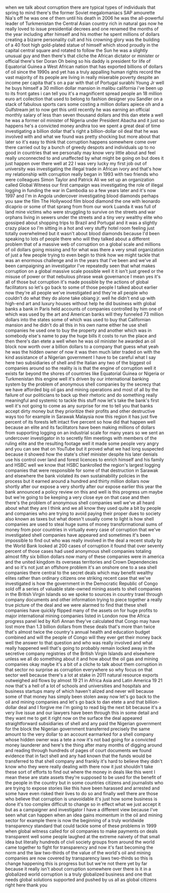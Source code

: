 
when we talk about corruption there are
typical types of individuals that spring
to mind there&#39;s the former Soviet
megalomaniacs SAP amourette Nia&#39;s off he
was one of them until his death in 2006
he was the all-powerful leader of
Turkmenistan the Central Asian country
rich in natural gas now he really loved
to issue presidential decrees and one
renamed the months of the year including
after himself and his mother he spent
millions of dollars creating a bizarre
personality cult and his crowning glory
was the building of a 40 foot high
gold-plated statue of himself which
stood proudly in the capital central
square and rotated to follow the Sun he
was a slightly unusual guy and then
there&#39;s that cliche the African dictator
or minister or official there&#39;s tier
Doran Oh being so his daddy is president
for life of Equatorial Guinea a West
African nation that has exported
billions of dollars of oil since the
1990s and yet has a truly appalling
human rights record the vast majority of
its people are living in really
miserable poverty despite an income per
capita that&#39;s on a par with that of
Portugal surabhi Young Jr well he buys
himself a 30 million dollar mansion in
malibu california i&#39;ve been up to its
front gates i can tell you it&#39;s a
magnificent spread people an 18 million
euro art collection that used to belong
to fashion designer you Sandler on a
stack of fabulous sports cars some
costing a million dollars apiece oh and
a Gulfstream jet to now get this until
recently he was earning an official
monthly salary of less than seven
thousand dollars and this dan etete a
well he was a former oil minister of
Nigeria under President Abacha and it
just so happens he&#39;s a convicted money
andhra too we spent a great deal of time
investigating a billion dollar that&#39;s
right a billion-dollar oil deal that he
was involved with and what we found was
pretty shocking but more about that
later so it&#39;s easy to think that
corruption happens somewhere come over
there carried out by a bunch of greedy
despots and individuals up to no good in
countries that we personally may know
very little about and feel really
unconnected to and unaffected by what
might be going on but does it just
happen over there well at 22 I was very
lucky my first job out of university was
investigating the illegal trade in
African ivory and that&#39;s how my
relationship with corruption really
began in 1993 with two friends who were
colleagues Simon Taylor and Patrick Ali
we set up an organization called Global
Witness our first campaign was
investigating the role of illegal
logging in funding the war in Cambodia
so a few years later and it&#39;s now 1997
and I&#39;m in Angola undercover
investigating blood diamonds perhaps you
saw the film The Hollywood film blood
diamond the one with leonardo dicaprio
or some of that sprang from from our
work Luanda it was full of land mine
victims who were struggling to survive
on the streets and war orphans living in
sewers under the streets and a tiny very
wealthy elite who gossiped about
shopping trips to Brazil and Portugal
and it was a slightly crazy place so I&#39;m
sitting in a hot and very stuffy hotel
room feeling just totally overwhelmed
but it wasn&#39;t about blood diamonds
because I&#39;d been speaking to lots of
people there who will they talked about
a different problem that of a massive
web of corruption on a global scale and
millions of oil dollars going missing
and for what was there a very small
organization of just a few people trying
to even begin to think how we might
tackle that was an enormous challenge
and in the years that I&#39;ve been and
we&#39;ve all been campaigning an
investigator
I&#39;ve repeatedly seen that what makes
corruption on a global massive scale
possible well it it isn&#39;t just greed or
the misuse of power or that nebulous
phrase weak governance I mean yes it&#39;s
all of those but corruption it&#39;s made
possible by the actions of global
facilitators so let&#39;s go back to some of
those people I talked about earlier now
they&#39;re all people we&#39;ve investigated
and they&#39;re all people who couldn&#39;t do
what they do alone take obiang jr. well
he didn&#39;t end up with high-end art and
luxury houses without help he did
business with global banks a bank in
Paris held accounts of companies
controlled by him one of which was used
by the art and American banks will they
funneled 73 million dollars into the
states some of which was used to buy
that Californian mansion and he didn&#39;t
do all this in his own name either he
use shell companies he used one to buy
the property and another which was in
somebody else&#39;s name to pay the huge
bills it costs to run the place and then
there&#39;s dan etete a well when he was oil
minister he awarded an oil block now
worth over a billion dollars to a
company that guess what yeah he was the
hidden owner of now it was then much
later traded on with the kind assistance
of a Nigerian government I have to be
careful what I say here two subsidiaries
of shell and the Italian any two of the
biggest oil companies around so the
reality is is that the engine of
corruption well it exists far beyond the
shores of countries like Equatorial
Guinea or Nigeria or Turkmenistan this
engine well it&#39;s driven by our
international banking system by the
problem of anonymous shell companies by
the secrecy that we have afforded big
oil gas and mining operations and most
of all by the failure of our politicians
to back up their rhetoric and do
something really meaningful and systemic
to tackle this stuff now let&#39;s take the
bank&#39;s first well it&#39;s not going to come
as any surprise for me to tell you that
banks accept dirty money
but they prioritize their profits and
other destructive ways too for example
in Sarawak Malaysia now this region it
has just five percent of its forests
left intact five percent so how did that
happen well because an elite and its
facilitators have been making millions
of dollars from supporting logging on an
industrial scale for many years so we
sent an undercover investigator in to
secretly film meetings with members of
the ruling elite and the resulting
footage well it made some people very
angry and you can see that on YouTube
but it proved what we had long suspected
because it showed how the state&#39;s chief
minister despite his later denials use
his control over land and forest
licences to enrich himself and his
family and HSBC well we know that HSBC
bankrolled the region&#39;s largest logging
companies that were responsible for some
of that destruction in Sarawak and
elsewhere the bank violated its own
sustainability policies in the process
but it earned around a hundred and
thirty million dollars now shortly after
our expose a very shortly after our
expose earlier this year the bank
announced a policy review on this and
well is this progress um maybe but we&#39;re
going to be keeping a very close eye on
that case and then there&#39;s the problem
of anonymous shell companies well we&#39;ve
all heard about what they are I think
and we all know they used quite a bit by
people and companies who are trying to
avoid paying their proper dues to
society also known as taxes but what
doesn&#39;t usually come to light is how
shell companies are used to steal huge
sums of money transformational sums of
money from poor countries in virtually
every case of corruption that we&#39;ve
investigated shell companies have
appeared and sometimes it&#39;s been
impossible to find out who was really
involved in the deal a recent study by
the World Bank looked at 200 cases of
corruption it found that over seventy
percent of those cases had used
anonymous shell companies totaling
almost fifty six billion dollars now
many of these companies were in america
and the united kingdom its overseas
territories and Crown Dependencies and
so it&#39;s not just an offshore problem
it&#39;s an onshore one to a sea shell
companies there central to the secret
deals which may benefit wealthy elites
rather than ordinary citizens one
striking recent case that we&#39;ve
investigated is how the government in
the Democratic Republic of Congo sold
off a series of valuable state-owned
mining assets to shell companies in the
British Virgin Islands so we spoke to
sources in country trawl through company
documents and other information trying
to piece together a really true picture
of the deal and we were alarmed to find
that these shell companies have quickly
flipped many of the assets on for huge
profits to major international mining
companies listed in London now the
Africa progress panel led by Kofi Annan
they&#39;ve calculated that Congo may have
lost more than 1.3 billion dollars from
these deals that&#39;s more than twice
that&#39;s almost twice the country&#39;s annual
health and education budget combined and
will the people of Congo will they ever
get their money back well the answer to
that question and who was really
involved and what really happened well
that&#39;s going to probably remain locked
away in the secretive company registries
of the British Virgin Islands and
elsewhere unless we all do something
about it and how about the oil gas and
mining companies okay maybe it&#39;s a bit
of a cliche to talk about them
corruption in that sector no surprise as
corruption everywhere so why focus on
that sector well because there&#39;s a lot
at stake in 2011 natural resource
exports outweighed aid flows by almost
19 21 in Africa Asia and Latin America
19 21 now that&#39;s a hell of a lot of
schools and universities and hospitals
and business startups many of which
haven&#39;t
alized and never will because some of
that money has simply been stolen away
now let&#39;s go back to the oil and mining
companies and let&#39;s go back to dan etete
a and that billion-dollar deal and I
forgive me i&#39;m going to read big the
next bit because it&#39;s a very live issue
and our lawyers have been through this
in some detail and they want me to get
it right now on the surface the deal
appeared straightforward subsidiaries of
shell and any paid the Nigerian
government for the block the Nigerian
government transferred precisely the
same amount to the very dollar to an
account earmarked for a shell company
whose hidden owner was a tete a now it&#39;s
not bad going for a convicted money
launderer and here&#39;s the thing after
many months of digging around and
reading through hundreds of pages of
court documents we found evidence that
in fact shell and any had known that the
funds would be transferred to that shell
company and frankly it&#39;s hard to believe
they didn&#39;t know who they were really
dealing with there now it just shouldn&#39;t
take these sort of efforts to find out
where the money in deals like this went
I mean these are state assets they&#39;re
supposed to be used for the benefit of
the people in the country but in some
countries citizens and journalists who
are trying to expose stories like this
have been harassed and arrested and some
have even risked their lives to do so
and finally well there are those who
believe that corruption is unavoidable
it&#39;s just how some business is done it&#39;s
too complex difficult to change so in
effect what we just accept it but as a
campaigner and investigator I have a
different view because I&#39;ve seen what
can happen when an idea gains momentum
in the oil and mining sector for example
there is now the beginning of a truly
worldwide transparency standard that
could tackle some of these problems in
1999 when global witness called for oil
companies to make payments on deals
transparent well some people laughed at
the extreme naivety of that small idea
but literally hundreds of civil society
groups from around the world came
together to fight for transparency and
now it&#39;s fast becoming the norm and the
law two-thirds of the value of the
world&#39;s oil and mining companies are now
covered by transparency laws two-thirds
so this is change happening this is
progress but but we&#39;re not there yet by
far because it really isn&#39;t about
corruption somewhere over there is it in
a globalized world corruption is a truly
globalized business and one that needs
global solutions supported and pushed by
us all as global citizens right here
thank
you
